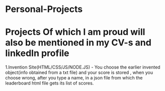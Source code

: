 # Personal-Projects
<h1>Projects Of which I am proud will also be mentioned in my CV-s and linkedIn profile</h1>

1.Invention Site(HTML/CSS/JS/NODE.JS) - You choose the earlier invented object(info obtained from a txt file) and your score is stored , when you choose wrong, after you type a name, in a json file from which the leaderboard html file gets its list of scores.



